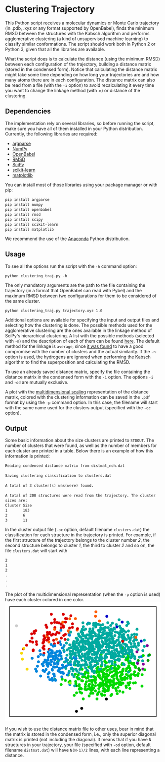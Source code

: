 # Clustering Trajectory
This Python script receives a molecular dynamics or Monte Carlo trajectory (in .pdb, .xyz or any format supported by OpenBabel), finds the minimum RMSD between the structures with the Kabsch algorithm and performs agglomerative clustering (a kind of unsupervised machine learning) to classify similar conformations. 
The script should work both in Python 2 or Python 3, given that all the libraries are available.

What the script does is to calculate the distance (using the minimum RMSD) between each configuration of the trajectory, building a distance matrix (stored in the condensed form).
Notice that calculating the distance matrix might take some time depending on how long your trajectories are and how many atoms there are in each configuration.
The distance matrix can also be read from a file (with the `-i` option) to avoid recalculating it every time you want to change the linkage method (with`-m`) or distance of the clustering.

## Dependencies
The implementation rely on several libraries, so before running the script, make sure you have all of them installed in your Python distribution.
Currently, the following libraries are required:
- [argparse](https://docs.python.org/3/library/argparse.html)
- [NumPy](http://www.numpy.org/)
- [OpenBabel](http://openbabel.org/)
- [RMSD](https://github.com/charnley/rmsd)
- [SciPy](https://www.scipy.org/)
- [scikit-learn](http://scikit-learn.org/stable/index.html)
- [matplotlib](https://matplotlib.org/)

You can install most of those libraries using your package manager or with pip:
```
pip install argparse
pip install numpy
pip install openbabel
pip install rmsd
pip install scipy
pip install scikit-learn
pip install matplotlib
```

We recommend the use of the [Anaconda](https://www.anaconda.com/download/) Python distribution.

## Usage
To see all the options run the script with the `-h` command option:
```
python clustering_traj.py -h
```

The only mandatory arguments are the path to the file containing the trajectory (in a format that OpenBabel can read with Pybel) and the maximum RMSD between two configurations for them to be considered of the same cluster.
```
python clustering_traj.py trajectory.xyz 1.0
```

Additional options are available for specifying the input and output files and selecting how the clustering is done.
The possible methods used for the agglomerative clustering are the ones available in the linkage method of SciPy's hierarchical clustering.
A list with the possible methods (selected with `-m`) and the description of each of them can be found [here](https://docs.scipy.org/doc/scipy-0.19.1/reference/generated/scipy.cluster.hierarchy.linkage.html).
The default method for the linkage is `average`, since [it was found](https://dx.doi.org/10.1021/ct700119m) to have a good compromise with the number of clusters and the actual similarity.
If the `-n` option is used, the hydrogens are ignored when performing the Kabsch algorithm to find the superposition and calculating the RMSD.

To use an already saved distance matrix, specify the file containing the distance matrix in the condensed form with the `-i` option.
The options `-i` and `-od` are mutually exclusive.

A plot with the [multidimensional scaling](http://scikit-learn.org/stable/modules/manifold.html#multidimensional-scaling) representation of the distance matrix, colored with the clustering information can be saved in the `.pdf` format by using the `-p` command option.
In this case, the filename will start with the same name used for the clusters output (specified with the `-oc` option).

## Output
Some basic information about the size clusters are printed to `STDOUT`.
The number of clusters that were found, as well as the number of members for each cluster are printed in a table.
Below there is an example of how this information is printed:
```
Reading condensed distance matrix from distmat_noh.dat

Saving clustering classification to clusters.dat

A total of 3 cluster(s) was(were) found.

A total of 200 structures were read from the trajectory. The cluster sizes are:
Cluster Size
1       183
2       6
3       11
```

In the cluster output file (`-oc` option, default filename `clusters.dat`) the classification for each structure in the trajectory is printed.
For example, if the first structure of the trajectory belongs to the cluster number *2*, the second structure belongs to cluster *1*, the third to cluster *2* and so on, the file `clusters.dat` will start with
```
2
1
2
.
.
.
```

The plot of the multidimensional representation (when the `-p` option is used) have each cluster colored in one color.
![Example MDS](img/example_mds.png)


If you wish to use the distance matrix file to other uses, bear in mind that the matrix is stored in the condensed form, i.e., only the superior diagonal matrix is printed (not including the diagonal).
It means that if you have `N` structures in your trajectory, your file (specified with `-od` option, default filename `distmat.dat`) will have `N(N-1)/2` lines, with each line representing a distance.

